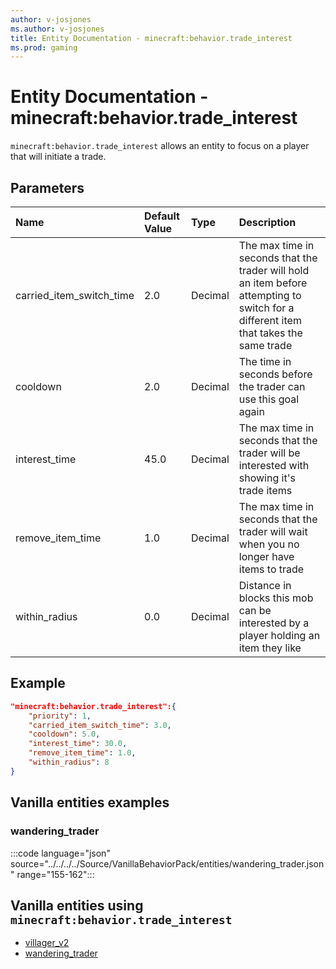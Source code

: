 ```yaml
---
author: v-josjones
ms.author: v-josjones
title: Entity Documentation - minecraft:behavior.trade_interest
ms.prod: gaming
---
```


# Entity Documentation - minecraft:behavior.trade_interest

`minecraft:behavior.trade_interest` allows an entity to focus on a player that will initiate a trade.

## Parameters

|Name |Default Value  |Type  |Description  |
|:----------|:----------|:----------|:----------|
|carried_item_switch_time| 2.0| Decimal| The max time in seconds that the trader will hold an item before attempting to switch for a different item that takes the same trade |
|cooldown | 2.0| Decimal| The time in seconds before the trader can use this goal again |
|interest_time | 45.0| Decimal|  The max time in seconds that the trader will be interested with showing it's trade items |
|remove_item_time | 1.0| Decimal| The max time in seconds that the trader will wait when you no longer have items to trade |
|within_radius| 0.0| Decimal| Distance in blocks this mob can be interested by a player holding an item they like |

## Example

```json
"minecraft:behavior.trade_interest":{
    "priority": 1,
    "carried_item_switch_time": 3.0,
    "cooldown": 5.0,
    "interest_time": 30.0,
    "remove_item_time": 1.0,
    "within_radius": 8
}
```

## Vanilla entities examples

### wandering_trader

:::code language="json" source="../../../../Source/VanillaBehaviorPack/entities/wandering_trader.json" range="155-162":::

## Vanilla entities using `minecraft:behavior.trade_interest`

- [villager_v2](../../../../Source/VanillaBehaviorPack_Snippets/entities/villager_v2.md)
- [wandering_trader](../../../../Source/VanillaBehaviorPack_Snippets/entities/wandering_trader.md)
